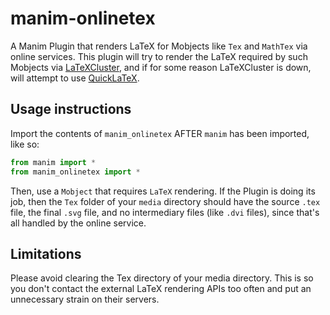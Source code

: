 # manim-onlinetex

A Manim Plugin that renders LaTeX for Mobjects like `Tex` and `MathTex` via online services.
This plugin will try to render the LaTeX required by such Mobjects via [LaTeXCluster](https://www.latexcluster.org/), and if for some reason LaTeXCluster is down, will attempt to use [QuickLaTeX](https://quicklatex.com/).

## Usage instructions

Import the contents of `manim_onlinetex` AFTER `manim` has been imported, like so:

```py
from manim import *
from manim_onlinetex import *
```

Then, use a `Mobject` that requires `LaTeX` rendering. If the
Plugin is doing its job, then the `Tex` folder of your `media`
directory should have the source `.tex` file, the final `.svg` 
file, and no intermediary files (like `.dvi` files), since that's
all handled by the online service.

## Limitations

Please avoid clearing the Tex directory of your media directory. This is so you don't contact the external LaTeX rendering APIs too often and put an unnecessary strain on their servers.
